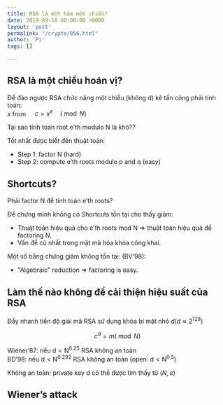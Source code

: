 ```yaml
---
title: RSA là một hàm một chiều?
date: 2019-09-18 00:00:00 +0000
layout: 'post'
permalink: "/crypto/056.html"
author: 'Pi'
tags: []

---
```


## RSA là một chiều hoán vị?

Để đảo ngược RSA chức năng một chiều (không d) kẻ tấn công phải tính toán:<br/>
$x$ from $\quad c=x^{e} \quad(\bmod N)$

Tại sao tính toán root e'th modulo N là khó??

Tốt nhất được biết đến thuật toán:
- Step 1: factor N (hard)
- Step 2: compute e’th roots modulo p and q (easy)

## Shortcuts?

Phải factor N để tính toán e’th roots?

Để chứng minh không có Shortcuts tồn tại cho thấy giảm:
- Thuật toán hiệu quả cho e'th roots mod N $\Rightarrow$ thuật toán hiệu quả để factoring N.
- Vấn đề cũ nhất trong mật mã hóa khóa công khai.

Một số bằng chứng giảm không tồn tại: (BV'98):
- "Algebraic" reduction $\Rightarrow$ factoring is easy.

## Làm thế nào không để cải thiện hiệu suất của RSA

Đẩy nhanh tiến độ giải mã RSA sử dụng khóa bí mật nhỏ $d (d ≈ 2^{128})$

$$
c^{d}=m(\bmod N)
$$

Wiener’87: nếu $\mathrm{d}<\mathrm{N}^{0.25}$ RSA không an toàn<br/>
BD’98: nếu $\mathrm{d}<\mathrm{N}^{0.292}$ RSA không an toàn $\left.\text { (open: } \mathrm{d}<\mathrm{N}^{0.5}\right)$

Không an toàn: private key $d$ có thể được tìm thấy từ $(N, e)$

## Wiener’s	attack